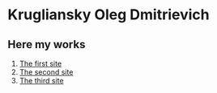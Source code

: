 # Krugliansky Oleg Dmitrievich
## Here my works ###

1. [The first site](https://olegwebit.github.io/The%20first%20(golden)/index.html) 
2. [The second site](https://olegwebit.github.io/Second%20site(Mogo)/index.html) 
3. [The third site](https://olegwebit.github.io/index.html) 
